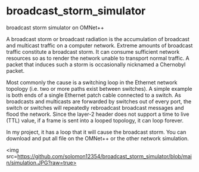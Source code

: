 # broadcast_storm_simulator
broadcast storm simulator on OMNet++

A broadcast storm or broadcast radiation is the accumulation of broadcast and multicast traffic on a computer network. Extreme amounts of broadcast traffic constitute a broadcast storm. It can consume sufficient network resources so as to render the network unable to transport normal traffic. A packet that induces such a storm is occasionally nicknamed a Chernobyl packet.

Most commonly the cause is a switching loop in the Ethernet network topology (i.e. two or more paths exist between switches). A simple example is both ends of a single Ethernet patch cable connected to a switch. As broadcasts and multicasts are forwarded by switches out of every port, the switch or switches will repeatedly rebroadcast broadcast messages and flood the network. Since the layer-2 header does not support a time to live (TTL) value, if a frame is sent into a looped topology, it can loop forever.

In my project, it has a loop that it will cause the broadcast storm. You can download and put all file on the OMNet++ or the other network simulation.

<img src=https://github.com/solomon12354/broadcast_storm_simulator/blob/main/simulation.JPG?raw=true></img>
